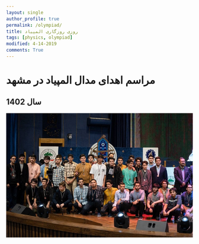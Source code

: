 ```yaml
---
layout: single
author_profile: true
permalink: /olympiad/
title: روزی روزگاری المپیاد
tags: [physics, olympiad]
modified: 4-14-2019
comments: True
---
```

# مراسم اهدای مدال المپیاد در مشهد 
## 1402 سال 
![ehdaye medal](./assets/images/ehda.jpg)
